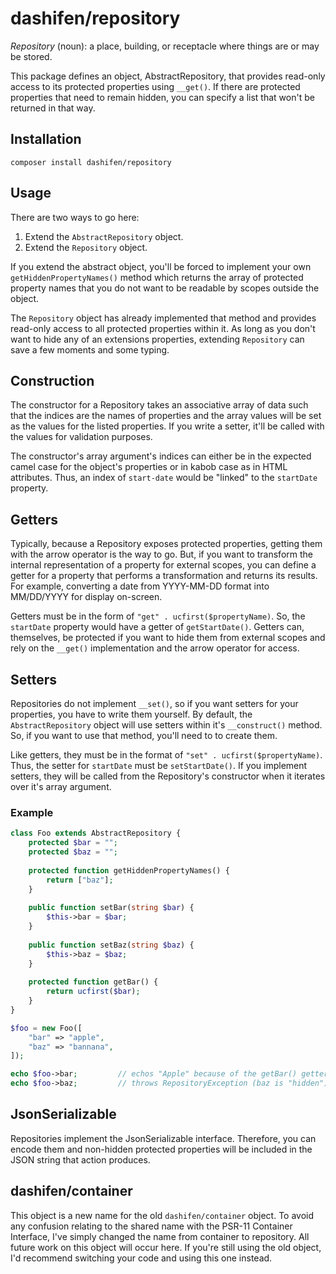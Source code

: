 # dashifen/repository

_Repository_ (noun): a place, building, or receptacle where things are or may be stored.

This package defines an object, AbstractRepository, that provides read-only access to its protected properties using `__get()`.  If there are protected properties that need to remain hidden, you can specify a list that won't be returned in that way.

## Installation

`composer install dashifen/repository`

## Usage

There are two ways to go here:

1. Extend the `AbstractRepository` object.  
2. Extend the `Repository` object.

If you extend the abstract object, you'll be forced to implement your own `getHiddenPropertyNames()` method which returns the array of protected property names that you do not want to be readable by scopes outside the object. 

The `Repository` object has already implemented that method and provides read-only access to all protected properties within it. As long as you don't want to hide any of an extensions properties, extending `Repository` can save a few moments and some typing. 

## Construction

The constructor for a Repository takes an associative array of data such that the indices are the names of properties and the array values will be set as the values for the listed properties. If you write a setter, it'll be called with the values for validation purposes.

The constructor's array argument's indices can either be in the expected camel case for the object's properties or in kabob case as in HTML attributes.  Thus, an index of `start-date` would be "linked" to the `startDate` property. 

## Getters

Typically, because a Repository exposes protected properties, getting them with the arrow operator is the way to go.  But, if you want to transform the internal representation of a property for external scopes, you can define a getter for a property that performs a transformation and returns its results.  For example, converting a date from YYYY-MM-DD format into MM/DD/YYYY for display on-screen.

Getters must be in the form of `"get" . ucfirst($propertyName)`.  So, the `startDate` property would have a getter of `getStartDate()`.  Getters can, themselves, be protected if you want to hide them from external scopes and rely on the `__get()` implementation and the arrow operator for access. 

## Setters

Repositories do not implement `__set()`, so if you want setters for your properties, you have to write them yourself.  By default, the `AbstractRepository` object will use setters within it's `__construct()` method.  So, if you want to use that method, you'll need to to create them.

Like getters, they must be in the format of `"set" . ucfirst($propertyName)`.  Thus, the setter for `startDate` must be `setStartDate()`.  If you implement setters, they will be called from the Repository's constructor when it iterates over it's array argument.

### Example

```php
class Foo extends AbstractRepository {
    protected $bar = "";
    protected $baz = "";
    
    protected function getHiddenPropertyNames() {
        return ["baz"];
    }
    
    public function setBar(string $bar) {
        $this->bar = $bar;   
    }
    
    public function setBaz(string $baz) {
        $this->baz = $baz;
    }
    
    protected function getBar() {
        return ucfirst($bar);
    }
}

$foo = new Foo([
    "bar" => "apple",
    "baz" => "bannana",
]);

echo $foo->bar;         // echos "Apple" because of the getBar() getter
echo $foo->baz;         // throws RepositoryException (baz is "hidden")
```

## JsonSerializable

Repositories implement the JsonSerializable interface.  Therefore, you can encode them and non-hidden protected properties will be included in the JSON string that action produces.

## dashifen/container

This object is a new name for the old `dashifen/container` object.  To avoid any confusion relating to the shared name with the PSR-11 Container Interface, I've simply changed the name from container to repository.  All future work on this object will occur here.  If you're still using the old object, I'd recommend switching your code and using this one instead.